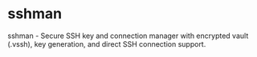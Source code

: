 # sshman
sshman - Secure SSH key and connection manager with encrypted vault (.vssh), key generation, and direct SSH connection support.
